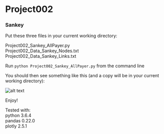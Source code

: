 # Project002
### Sankey

Put these three files in your current working directory:

Project002_Sankey_AllPayer.py  
Project002_Data_Sankey_Nodes.txt  
Project002_Data_Sankey_Links.txt

Run `python Project002_Sankey_AllPayer.py` from the command line

You should then see something like this (and a copy will be in your current working directory):

![alt text](https://github.com/AngerK/Project002/blob/master/Project002_Sankey.png)

Enjoy!

Tested with:  
python 3.6.4  
pandas 0.22.0  
plotly 2.5.1  
